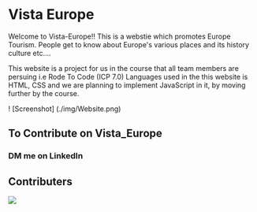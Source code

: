 # Vista Europe

Welcome to Vista-Europe!!
This is a webstie which promotes Europe Tourism.
People get to know about Europe's various places and its history culture etc....

This website is a project for us in the course that all team members are persuing i.e Rode To Code (ICP 7.0)
Languages used in the this website is HTML, CSS and we are planning to implement JavaScript in it, by moving further by the course.

! [Screenshot] (./img/Website.png)

## To Contribute on Vista_Europe
### DM me on LinkedIn 


## Contributers
<a href="https://github.com/sahilPatil20/vista-europe-group-project-1-icp-7/graphs/contributors">
  <img src="https://contrib.rocks/image?repo=sahilPatil20/vista-europe-group-project-1-icp-7" />
</a>
